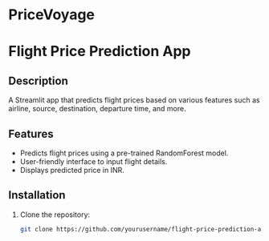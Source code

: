 # PriceVoyage
# Flight Price Prediction App

## Description
A Streamlit app that predicts flight prices based on various features such as airline, source, destination, departure time, and more.

## Features
- Predicts flight prices using a pre-trained RandomForest model.
- User-friendly interface to input flight details.
- Displays predicted price in INR.

## Installation
1. Clone the repository:
   ```bash
   git clone https://github.com/yourusername/flight-price-prediction-app.git
